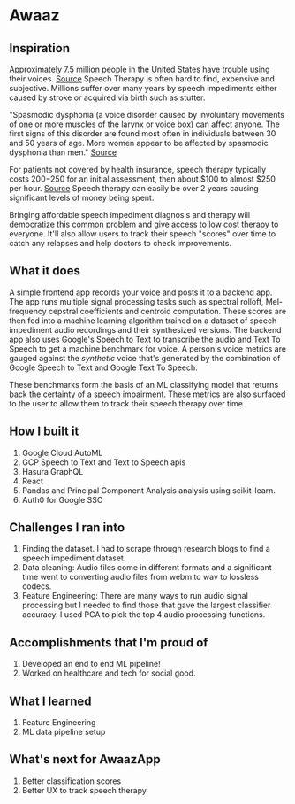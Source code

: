# Awaaz

## Inspiration

Approximately 7.5 million people in the United States have trouble using their voices. [Source](https://www.nidcd.nih.gov/health/statistics/statistics-voice-speech-and-language) Speech Therapy is often hard to find, expensive and subjective. Millions suffer over many years by speech impediments either caused by stroke or acquired via birth such as stutter.

"Spasmodic dysphonia (a voice disorder caused by involuntary movements of one or more muscles of the larynx or voice box) can affect anyone. The first signs of this disorder are found most often in individuals between 30 and 50 years of age. More women appear to be affected by spasmodic dysphonia than men." [Source](https://www.nidcd.nih.gov/health/statistics/statistics-voice-speech-and-language)

For patients not covered by health insurance, speech therapy typically costs $200-$250 for an initial assessment, then about $100 to almost $250 per hour. [Source](https://health.costhelper.com/speech-therapist.html) Speech therapy can easily be over 2 years causing significant levels of money being spent.

Bringing affordable speech impediment diagnosis and therapy will democratize this common problem and give access to low cost therapy to everyone. It'll also allow users to track their speech "scores" over time to catch any relapses and help doctors to check improvements.

## What it does

A simple frontend app records your voice and posts it to a backend app. The app runs multiple signal processing tasks such as spectral rolloff, Mel-frequency cepstral coefficients and centroid computation. These scores are then fed into a machine learning algorithm trained on a dataset of speech impediment audio recordings and their synthesized versions. The backend app also uses Google's Speech to Text to transcribe the audio and Text To Speech to get a machine benchmark for voice. A person's voice metrics are gauged against the _synthetic_ voice that's generated by the combination of Google Speech to Text and Google Text To Speech.

These benchmarks form the basis of an ML classifying model that returns back the certainty of a speech impairment. These metrics are also surfaced to the user to allow them to track their speech therapy over time.

## How I built it

1. Google Cloud AutoML
2. GCP Speech to Text and Text to Speech apis
3. Hasura GraphQL
4. React
5. Pandas and Principal Component Analysis analysis using scikit-learn.
6. Auth0 for Google SSO

## Challenges I ran into

1. Finding the dataset. I had to scrape through research blogs to find a speech impediment dataset.
2. Data cleaning: Audio files come in different formats and a significant time went to converting audio files from webm to wav to lossless codecs.
3. Feature Engineering: There are many ways to run audio signal processing but I needed to find those that gave the largest classifier accuracy. I used PCA to pick the top 4 audio processing functions.

## Accomplishments that I'm proud of

1. Developed an end to end ML pipeline!
2. Worked on healthcare and tech for social good.

## What I learned

1. Feature Engineering
2. ML data pipeline setup

## What's next for AwaazApp

1. Better classification scores
2. Better UX to track speech therapy
